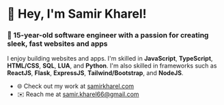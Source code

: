 # 👋 Hey, I'm Samir Kharel!

### 🚀 15-year-old software engineer with a passion for creating sleek, fast websites and apps

I enjoy building websites and apps. I'm skilled in **JavaScript**, **TypeScript**, **HTML/CSS**, **SQL**, **LUA**, and **Python**. I'm also skilled in frameworks such as **ReactJS**, **Flask**, **ExpressJS**, **Tailwind/Bootstrap**, and **NodeJS**.

- 🌐 Check out my work at [samirkharel.com](https://www.samirkharel.com)  
- ✉️ Reach me at [samir.kharel66@gmail.com](mailto:samir.kharel66@gmail.com)  
